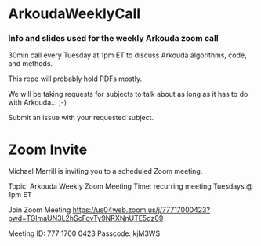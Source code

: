 # ArkoudaWeeklyCall
### Info and slides used for the weekly Arkouda zoom call

30min call every Tuesday at 1pm ET to discuss Arkouda algorithms, code, and methods.

This repo will probably hold PDFs mostly.

We will be taking requests for subjects to talk about as long as it has to do with Arkouda... ;-)

Submit an issue with your requested subject.

# Zoom Invite

Michael Merrill is inviting you to a scheduled Zoom meeting.

Topic: Arkouda Weekly Zoom Meeting
Time: recurring meeting Tuesdays @ 1pm ET

Join Zoom Meeting
https://us04web.zoom.us/j/77717000423?pwd=TGlmaUN3L2hScFovTy9NRXNnUTE5dz09

Meeting ID: 777 1700 0423
Passcode: kjM3WS
